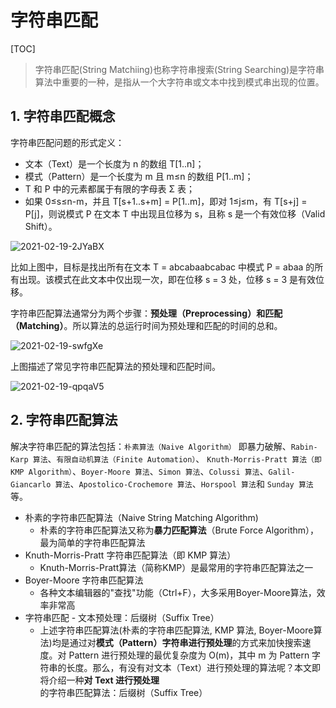 # 字符串匹配

[TOC]

> 字符串匹配(String Matchiing)也称字符串搜索(String Searching)是字符串算法中重要的一种，是指从一个大字符串或文本中找到模式串出现的位置。

## 1. 字符串匹配概念

字符串匹配问题的形式定义：

- 文本（Text）是一个长度为 n 的数组 T[1..n]；
- 模式（Pattern）是一个长度为 m 且 m≤n 的数组 P[1..m]；
- T 和 P 中的元素都属于有限的字母表 Σ 表；
- 如果 0≤s≤n-m，并且 T[s+1..s+m] = P[1..m]，即对 1≤j≤m，有 T[s+j] = P[j]，则说模式 P 在文本 T 中出现且位移为 s，且称 s 是一个有效位移（Valid Shift）。

![2021-02-19-2JYaBX](https://image.ldbmcs.com/2021-02-19-2JYaBX.jpg)

比如上图中，目标是找出所有在文本 T = abcabaabcabac 中模式 P = abaa 的所有出现。该模式在此文本中仅出现一次，即在位移 s = 3 处，位移 s = 3 是有效位移。

字符串匹配算法通常分为两个步骤：**预处理（Preprocessing）和匹配（Matching）**。所以算法的总运行时间为预处理和匹配的时间的总和。

![2021-02-19-swfgXe](https://image.ldbmcs.com/2021-02-19-swfgXe.jpg)

上图描述了常见字符串匹配算法的预处理和匹配时间。

![2021-02-19-qpqaV5](https://image.ldbmcs.com/2021-02-19-qpqaV5.jpg)

## 2. 字符串匹配算法

解决字符串匹配的算法包括：`朴素算法（Naive Algorithm）` 即暴力破解、`Rabin-Karp 算法`、`有限自动机算法（Finite Automation）`、 `Knuth-Morris-Pratt 算法（即 KMP Algorithm）`、`Boyer-Moore 算法`、`Simon 算法`、`Colussi 算法`、`Galil-Giancarlo 算法`、`Apostolico-Crochemore 算法`、`Horspool 算法`和 `Sunday 算法`等。

- 朴素的字符串匹配算法（Naive String Matching Algorithm)
  - 朴素的字符串匹配算法又称为**暴力匹配算法**（Brute Force Algorithm），最为简单的字符串匹配算法
- Knuth-Morris-Pratt 字符串匹配算法（即 KMP 算法）
  - Knuth-Morris-Pratt算法（简称KMP）是最常用的字符串匹配算法之一
- Boyer-Moore 字符串匹配算法
  - 各种文本编辑器的"查找"功能（Ctrl+F），大多采用Boyer-Moore算法，效率非常高
- 字符串匹配 - 文本预处理：后缀树（Suffix Tree）
  - 上述字符串匹配算法(朴素的字符串匹配算法, KMP 算法, Boyer-Moore算法)均是通过对**模式（Pattern）字符串进行预处理**的方式来加快搜索速度。对 Pattern 进行预处理的最优复杂度为 O(m)，其中 m 为 Pattern 字符串的长度。那么，有没有对文本（Text）进行预处理的算法呢？本文即将介绍一种**对 Text 进行预处理**的字符串匹配算法：后缀树（Suffix Tree）
